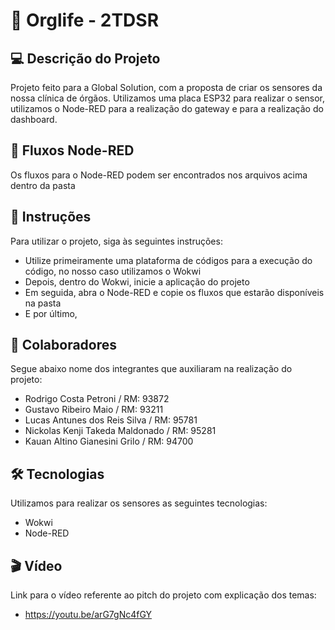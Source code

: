 #  🥼 **Orglife - 2TDSR**

## 💻 Descrição do Projeto
Projeto feito para a Global Solution, com a proposta de criar os sensores da nossa clínica de órgãos. Utilizamos uma placa ESP32 para realizar o sensor, utilizamos o Node-RED para a realização do gateway e para a realização do dashboard.

## 💎 Fluxos Node-RED 
Os fluxos para o Node-RED podem ser encontrados nos arquivos acima dentro da pasta

## 📝 Instruções
Para utilizar o projeto, siga às seguintes instruções:
- Utilize primeiramente uma plataforma de códigos para a execução do código, no nosso caso utilizamos o Wokwi
- Depois, dentro do Wokwi, inicie a aplicação do projeto
- Em seguida, abra o Node-RED e copie os fluxos que estarão disponíveis na pasta
- E por último, 

## 🦺 Colaboradores
Segue abaixo nome dos integrantes que auxiliaram na realização do projeto:
* Rodrigo Costa Petroni / RM: 93872
* Gustavo Ribeiro Maio / RM: 93211
* Lucas Antunes dos Reis Silva / RM: 95781
* Nickolas Kenji Takeda Maldonado / RM: 95281
* Kauan Altino Gianesini Grilo / RM: 94700

## 🛠️ Tecnologias
Utilizamos para realizar os sensores as seguintes tecnologias:
* Wokwi
* Node-RED

## 🎬 Vídeo
Link para o vídeo referente ao pitch do projeto com explicação dos temas: 
* https://youtu.be/arG7gNc4fGY

